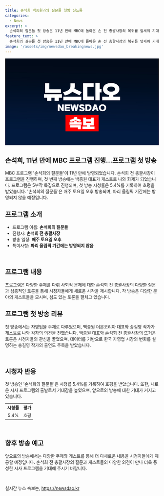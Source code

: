```yaml
---
title: 손석희 백종원과의 질문들 첫방 신드롬
categories:
  - News
excerpt: >
  손석희의 질문들 첫 방송은 11년 만에 MBC에 돌아온 손 전 총괄사장의 복귀를 앞세워 기대를 모았다. 첫 주제는 자영업, 첫 게스트로는 백종원이 출연해 연돈볼카츠 갈등에 대한 논쟁이 벌어졌다. 첫 방송은 5.4%의 시청률을 기록하며 호평을 받았고, 송길영 작가를 게스트로 초청한 2부작도 기대를 모은다. 손석희의 질문들은 매주 토요일 오후 방송되나, 파리 올림픽 기간에는 방영되지 않는다.
feature_text: >
  손석희의 질문들 첫 방송은 11년 만에 MBC에 돌아온 손 전 총괄사장의 복귀를 앞세워 기대를 모았다. 첫 주제는 자영업, 첫 게스트로는 백종원이 출연해 연돈볼카츠 갈등에 대한 논쟁이 벌어졌다. 첫 방송은 5.4%의 시청률을 기록하며 호평을 받았고, 송길영 작가를 게스트로 초청한 2부작도 기대를 모은다. 손석희의 질문들은 매주 토요일 오후 방송되나, 파리 올림픽 기간에는 방영되지 않는다.
image: '/assets/img/newsdao_breakingnews.jpg'
---
```


<p><img src="/assets/img/newsdao_breakingnews.jpg" alt="bookingtag 속보" /></p>

<h2>손석희, 11년 만에 MBC 프로그램 진행…프로그램 첫 방송</h2>

<p data-ke-size="size16">MBC 프로그램 '손석희의 질문들'이 11년 만에 방영되었습니다. 손석희 전 총괄사장이 프로그램을 진행하며, 첫 번째 방송에는 백종원 대표가 게스트로 나와 화제가 되었습니다. 프로그램은 5부작 특집으로 진행되며, 첫 방송 시청률은 5.4%를 기록하여 호평을 받았습니다. '손석희의 질문들'은 매주 토요일 오후 방송되며, 파리 올림픽 기간에는 방영되지 않을 예정입니다.</p>

<h2 data-ke-size="size26">프로그램 소개</h2>

<ul>
  <li>프로그램 이름: <b>손석희의 질문들</b></li>
  <li>진행자: <b>손석희 전 총괄사장</b></li>
  <li>방송 일정: <b>매주 토요일 오후</b></li>
  <li>특이사항: <b>파리 올림픽 기간에는 방영되지 않음</b></li>
</ul>

<p data-ke-size="size16">&nbsp;</p>

<h2 data-ke-size="size26">프로그램 내용</h2>

<p data-ke-size="size16">프로그램은 다양한 주제를 다뤄 사회적 문제에 대한 손석희 전 총괄사장의 다양한 질문과 심층적인 토론을 통해 시청자들에게 새로운 시각을 제시합니다. 각 방송은 다양한 분야의 게스트들을 모시며, 심도 있는 토론을 펼치고 있습니다.</p>

<h2 data-ke-size="size26">프로그램 첫 방송 리뷰</h2>

<p data-ke-size="size16">첫 방송에서는 자영업을 주제로 다루었으며, 백종원 더본코리아 대표와 송길영 작가가 게스트로 나와 각자의 의견을 전했습니다. 백종원 대표와 손석희 전 총괄사장의 뜨거운 토론은 시청자들의 관심을 끌었으며, 데이터를 기반으로 한국 자영업 시장의 변화를 설명하는 송길영 작가의 출연도 주목을 받았습니다.</p>

<p data-ke-size="size16">&nbsp;</p>

<h2 data-ke-size="size26">시청자 반응</h2>

<p data-ke-size="size16">첫 방송인 '손석희의 질문들'은 시청률 5.4%를 기록하여 호평을 받았습니다. 또한, 새로운 시사 프로그램의 출발로서 기대감을 높였으며, 앞으로의 방송에 대한 기대가 커지고 있습니다.</p>

<table>
  <tr>
    <td style="text-align: center; height: 17px;"><b>시청률</b></td>
    <td style="text-align: center; height: 17px;"><b>평가</b></td>
  </tr>
  <tr>
    <td style="text-align: center; height: 17px;">5.4%</td>
    <td style="text-align: center; height: 17px;">호평</td>
  </tr>
</table>

<p data-ke-size="size16">&nbsp;</p>

<h2 data-ke-size="size26">향후 방송 예고</h2>

<p data-ke-size="size16">앞으로의 방송에서는 다양한 주제와 게스트를 통해 더 다채로운 내용을 시청자들에게 제공할 예정입니다. 손석희 전 총괄사장의 질문과 게스트들의 다양한 의견이 만나 더욱 풍성한 시사 프로그램을 기대해 주시기 바랍니다.</p>

<p data-ke-size="size16">&nbsp;</p>
실시간 뉴스 속보는, <a href="https://newsdao.kr" rel="dofollow">https://newsdao.kr</a>


